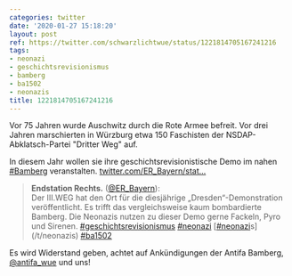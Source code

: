 ```yaml
---
categories: twitter
date: '2020-01-27 15:18:20'
layout: post
ref: https://twitter.com/schwarzlichtwue/status/1221814705167241216
tags:
- neonazi
- geschichtsrevisionismus
- bamberg
- ba1502
- neonazis
title: 1221814705167241216
---
```

Vor 75 Jahren wurde Auschwitz durch die Rote Armee befreit. Vor drei Jahren marschierten in Würzburg etwa 150 Faschisten der NSDAP-Abklatsch-Partei "Dritter Weg" auf.



In diesem Jahr wollen sie ihre geschichtsrevisionistische Demo im nahen [#Bamberg](/t/bamberg) veranstalten. [twitter.com/ER_Bayern/stat…](https://twitter.com/ER_Bayern/status/1221745044006281216)
> <b>Endstation Rechts.</b> ([@ER_Bayern](https://twitter.com/ER_Bayern)):  
>Der III.WEG hat den Ort für die diesjährige „Dresden“-Demonstration veröffentlicht. Es trifft das vergleichsweise kaum bombardierte Bamberg. Die Neonazis nutzen zu dieser Demo gerne Fackeln, Pyro und Sirenen. [#geschichtsrevisionismus](/t/geschichtsrevisionismus) [#neonazi](/t/neonazi) [[#neonazi](/t/neonazi)s](/t/neonazis) [#ba1502](/t/ba1502)   


Es wird Widerstand geben, achtet auf Ankündigungen der Antifa Bamberg, [@antifa_wue](https://twitter.com/antifa_wue) und uns!